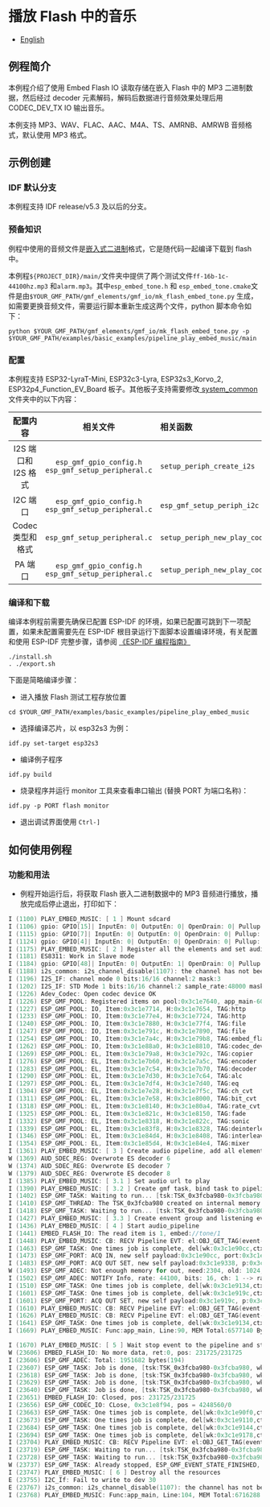 # 播放 Flash 中的音乐

- [English](./README.md)

## 例程简介

本例程介绍了使用 Embed Flash IO 读取存储在嵌入 Flash 中的 MP3 二进制数据，然后经过 decoder 元素解码，解码后数据进行音频效果处理后用 CODEC_DEV_TX IO 输出音乐。

本例支持 MP3、WAV、FLAC、AAC、M4A、TS、AMRNB、AMRWB 音频格式，默认使用 MP3 格式。

## 示例创建

### IDF 默认分支

本例程支持 IDF release/v5.3 及以后的分支。

### 预备知识

例程中使用的音频文件是[嵌入式二进制](https://docs.espressif.com/projects/esp-idf/zh_CN/latest/esp32s3/api-guides/build-system.html#cmake-embed-data)格式，它是随代码一起编译下载到 flash 中。

本例程`${PROJECT_DIR}/main/`文件夹中提供了两个测试文件`ff-16b-1c-44100hz.mp3` 和`alarm.mp3`。其中`esp_embed_tone.h` 和 `esp_embed_tone.cmake`文件是由`$YOUR_GMF_PATH/gmf_elements/gmf_io/mk_flash_embed_tone.py` 生成，如需要更换音频文件，需要运行脚本重新生成这两个文件，python 脚本命令如下：

```
python $YOUR_GMF_PATH/gmf_elements/gmf_io/mk_flash_embed_tone.py -p $YOUR_GMF_PATH/examples/basic_examples/pipeline_play_embed_music/main
```

### 配置

本例程支持 ESP32-LyraT-Mini, ESP32c3-Lyra, ESP32s3_Korvo_2, ESP32p4_Function_EV_Board 板子。其他板子支持需要修改[ system_common ](../../system_common) 文件夹中的以下内容：

| 配置内容 | 相关文件 |  相关函数   |
|:----:| :-----: | :---- |
|I2S 端口和 I2S 格式| `esp_gmf_gpio_config.h`<br>`esp_gmf_setup_peripheral.c` | `setup_periph_create_i2s` |
|I2C 端口| `esp_gmf_gpio_config.h`<br>`esp_gmf_setup_peripheral.c` | `esp_gmf_setup_periph_i2c` |
|Codec 类型和格式|`esp_gmf_setup_peripheral.c` |`setup_periph_new_play_codec`  |
|PA 端口| `esp_gmf_gpio_config.h`<br>`esp_gmf_setup_peripheral.c` | `setup_periph_new_play_codec` |

### 编译和下载

编译本例程前需要先确保已配置 ESP-IDF 的环境，如果已配置可跳到下一项配置，如果未配置需要先在 ESP-IDF 根目录运行下面脚本设置编译环境，有关配置和使用 ESP-IDF 完整步骤，请参阅 [《ESP-IDF 编程指南》](https://docs.espressif.com/projects/esp-idf/zh_CN/latest/esp32s3/index.html)

```
./install.sh
. ./export.sh
```

下面是简略编译步骤：

- 进入播放 Flash 测试工程存放位置

```
cd $YOUR_GMF_PATH/examples/basic_examples/pipeline_play_embed_music
```

- 选择编译芯片，以 esp32s3 为例：

```
idf.py set-target esp32s3
```

- 编译例子程序

```
idf.py build
```

- 烧录程序并运行 monitor 工具来查看串口输出 (替换 PORT 为端口名称)：

```
idf.py -p PORT flash monitor
```

- 退出调试界面使用 ``Ctrl-]``

## 如何使用例程

### 功能和用法

- 例程开始运行后，将获取 Flash 嵌入二进制数据中的 MP3 音频进行播放，播放完成后停止退出，打印如下：

```c
I (1100) PLAY_EMBED_MUSIC: [ 1 ] Mount sdcard
I (1106) gpio: GPIO[15]| InputEn: 0| OutputEn: 0| OpenDrain: 0| Pullup: 1| Pulldown: 0| Intr:0
I (1115) gpio: GPIO[7]| InputEn: 0| OutputEn: 0| OpenDrain: 0| Pullup: 1| Pulldown: 0| Intr:0
I (1124) gpio: GPIO[4]| InputEn: 0| OutputEn: 0| OpenDrain: 0| Pullup: 1| Pulldown: 0| Intr:0
I (1175) PLAY_EMBED_MUSIC: [ 2 ] Register all the elements and set audio information to play codec device
I (1181) ES8311: Work in Slave mode
I (1184) gpio: GPIO[48]| InputEn: 0| OutputEn: 1| OpenDrain: 0| Pullup: 0| Pulldown: 0| Intr:0
E (1188) i2s_common: i2s_channel_disable(1107): the channel has not been enabled yet
I (1196) I2S_IF: channel mode 0 bits:16/16 channel:2 mask:3
I (1202) I2S_IF: STD Mode 1 bits:16/16 channel:2 sample_rate:48000 mask:3
I (1226) Adev_Codec: Open codec device OK
I (1226) ESP_GMF_POOL: Registered items on pool:0x3c1e7640, app_main-60
I (1227) ESP_GMF_POOL: IO, Item:0x3c1e7714, H:0x3c1e7654, TAG:http
I (1233) ESP_GMF_POOL: IO, Item:0x3c1e77e4, H:0x3c1e7724, TAG:http
I (1240) ESP_GMF_POOL: IO, Item:0x3c1e7880, H:0x3c1e77f4, TAG:file
I (1247) ESP_GMF_POOL: IO, Item:0x3c1e791c, H:0x3c1e7890, TAG:file
I (1254) ESP_GMF_POOL: IO, Item:0x3c1e7a4c, H:0x3c1e79b8, TAG:embed_flash
I (1262) ESP_GMF_POOL: IO, Item:0x3c1e88a0, H:0x3c1e8810, TAG:codec_dev_tx
I (1269) ESP_GMF_POOL: EL, Item:0x3c1e79a8, H:0x3c1e792c, TAG:copier
I (1276) ESP_GMF_POOL: EL, Item:0x3c1e7b60, H:0x3c1e7a5c, TAG:encoder
I (1283) ESP_GMF_POOL: EL, Item:0x3c1e7c54, H:0x3c1e7b70, TAG:decoder
I (1290) ESP_GMF_POOL: EL, Item:0x3c1e7d30, H:0x3c1e7c64, TAG:alc
I (1297) ESP_GMF_POOL: EL, Item:0x3c1e7df4, H:0x3c1e7d40, TAG:eq
I (1304) ESP_GMF_POOL: EL, Item:0x3c1e7e28, H:0x3c1e7f5c, TAG:ch_cvt
I (1311) ESP_GMF_POOL: EL, Item:0x3c1e7e58, H:0x3c1e8000, TAG:bit_cvt
I (1318) ESP_GMF_POOL: EL, Item:0x3c1e8140, H:0x3c1e80a4, TAG:rate_cvt
I (1325) ESP_GMF_POOL: EL, Item:0x3c1e821c, H:0x3c1e8150, TAG:fade
I (1332) ESP_GMF_POOL: EL, Item:0x3c1e8318, H:0x3c1e822c, TAG:sonic
I (1339) ESP_GMF_POOL: EL, Item:0x3c1e83f8, H:0x3c1e8328, TAG:deinterleave
I (1346) ESP_GMF_POOL: EL, Item:0x3c1e84d4, H:0x3c1e8408, TAG:interleave
I (1354) ESP_GMF_POOL: EL, Item:0x3c1e85d4, H:0x3c1e84e4, TAG:mixer
I (1361) PLAY_EMBED_MUSIC: [ 3 ] Create audio pipeline, add all elements to pipeline
W (1369) AUD_SDEC_REG: Overwrote ES decoder 6
W (1374) AUD_SDEC_REG: Overwrote ES decoder 7
W (1379) AUD_SDEC_REG: Overwrote ES decoder 8
I (1385) PLAY_EMBED_MUSIC: [ 3.1 ] Set audio url to play
I (1390) PLAY_EMBED_MUSIC: [ 3.2 ] Create gmf task, bind task to pipeline and load linked element jobs to the bind task
I (1402) ESP_GMF_TASK: Waiting to run... [tsk:TSK_0x3fcba980-0x3fcba980, wk:0x0, run:0]
I (1410) ESP_GMF_THREAD: The TSK_0x3fcba980 created on internal memory
I (1418) ESP_GMF_TASK: Waiting to run... [tsk:TSK_0x3fcba980-0x3fcba980, wk:0x3c1e90cc, run:0]
I (1427) PLAY_EMBED_MUSIC: [ 3.3 ] Create envent group and listening event from pipeline
I (1436) PLAY_EMBED_MUSIC: [ 4 ] Start audio_pipeline
I (1441) EMBED_FLASH_IO: The read item is 1, embed://tone/1
I (1448) PLAY_EMBED_MUSIC: CB: RECV Pipeline EVT: el:OBJ_GET_TAG(event->from)-0x3c1e88b0, type:2000, sub:ESP_GMF_EVENT_STATE_OPENING, payload:0x0, size:0,0x3fcbbc90
I (1463) ESP_GMF_TASK: One times job is complete, del[wk:0x3c1e90cc,ctx:0x3c1e88e8, label:decoder_open]
I (1473) ESP_GMF_PORT: ACQ IN, new self payload:0x3c1e90cc, port:0x3c1e8f50, el:0x3c1e88e8-decoder
I (1483) ESP_GMF_PORT: ACQ OUT SET, new self payload:0x3c1e9338, p:0x3c1e8ae8, el:0x3c1e88e8-decoder
W (1493) ESP_GMF_ADEC: Not enough memory for out, need:2304, old: 1024, new: 2304
I (1502) ESP_GMF_ADEC: NOTIFY Info, rate: 44100, bits: 16, ch: 1 --> rate: 44100, bits: 16, ch: 1
I (1510) ESP_GMF_TASK: One times job is complete, del[wk:0x3c1e9134,ctx:0x3c1e89dc, label:bit_cvt_open]
I (1601) ESP_GMF_TASK: One times job is complete, del[wk:0x3c1e919c,ctx:0x3c1e8b70, label:rate_cvt_open]
I (1601) ESP_GMF_PORT: ACQ OUT SET, new self payload:0x3c1e919c, p:0x3c1e8e34, el:0x3c1e8b70-rate_cvt
I (1610) PLAY_EMBED_MUSIC: CB: RECV Pipeline EVT: el:OBJ_GET_TAG(event->from)-0x3c1e8d14, type:3000, sub:ESP_GMF_EVENT_STATE_INITIALIZED, payload:0x3fcbb8f0, size:12,0x3fcbbc90
I (1626) PLAY_EMBED_MUSIC: CB: RECV Pipeline EVT: el:OBJ_GET_TAG(event->from)-0x3c1e8d14, type:2000, sub:ESP_GMF_EVENT_STATE_RUNNING, payload:0x0, size:0,0x3fcbbc90
I (1641) ESP_GMF_TASK: One times job is complete, del[wk:0x3c1e9134,ctx:0x3c1e8d14, label:ch_cvt_open]
I (1669) PLAY_EMBED_MUSIC: Func:app_main, Line:90, MEM Total:6577140 Bytes, Inter:278727 Bytes, Dram:278727 Bytes

I (1670) PLAY_EMBED_MUSIC: [ 5 ] Wait stop event to the pipeline and stop all the pipeline
W (23606) EMBED_FLASH_IO: No more data, ret:0, pos: 231725/231725
I (23606) ESP_GMF_ADEC: Total: 1951682 bytes(194)
I (23607) ESP_GMF_TASK: Job is done, [tsk:TSK_0x3fcba980-0x3fcba980, wk:0x3c1e9100, job:0x3c1e88e8-decoder_proc]
I (23618) ESP_GMF_TASK: Job is done, [tsk:TSK_0x3fcba980-0x3fcba980, wk:0x3c1e9168, job:0x3c1e89dc-bit_cvt_proc]
I (23629) ESP_GMF_TASK: Job is done, [tsk:TSK_0x3fcba980-0x3fcba980, wk:0x3c1e91d0, job:0x3c1e8b70-rate_cvt_proc]
I (23640) ESP_GMF_TASK: Job is done, [tsk:TSK_0x3fcba980-0x3fcba980, wk:0x3c1e9204, job:0x3c1e8d14-ch_cvt_proc]
I (23651) EMBED_FLASH_IO: Closed, pos: 231725/231725
I (23656) ESP_GMF_CODEC_IO: CLose, 0x3c1e8f94, pos = 4248560/0
I (23663) ESP_GMF_TASK: One times job is complete, del[wk:0x3c1e90f0,ctx:0x3c1e88e8, label:decoder_close]
I (23673) ESP_GMF_TASK: One times job is complete, del[wk:0x3c1e9110,ctx:0x3c1e89dc, label:bit_cvt_close]
I (23684) ESP_GMF_TASK: One times job is complete, del[wk:0x3c1e9144,ctx:0x3c1e8b70, label:rate_cvt_close]
I (23694) ESP_GMF_TASK: One times job is complete, del[wk:0x3c1e9178,ctx:0x3c1e8d14, label:ch_cvt_close]
I (23704) PLAY_EMBED_MUSIC: CB: RECV Pipeline EVT: el:OBJ_GET_TAG(event->from)-0x3c1e88b0, type:2000, sub:ESP_GMF_EVENT_STATE_FINISHED, payload:0x0, size:0,0x3fcbbc90
I (23719) ESP_GMF_TASK: Waiting to run... [tsk:TSK_0x3fcba980-0x3fcba980, wk:0x0, run:0]
I (23728) ESP_GMF_TASK: Waiting to run... [tsk:TSK_0x3fcba980-0x3fcba980, wk:0x0, run:0]
W (23737) ESP_GMF_TASK: Already stopped, ESP_GMF_EVENT_STATE_FINISHED, [TSK_0x3fcba980,0x3fcba980]
I (23747) PLAY_EMBED_MUSIC: [ 6 ] Destroy all the resources
E (23755) I2C_If: Fail to write to dev 30
E (23767) i2s_common: i2s_channel_disable(1107): the channel has not been enabled yet
I (23768) PLAY_EMBED_MUSIC: Func:app_main, Line:104, MEM Total:6716288 Bytes, Inter:328699 Bytes, Dram:328699 Bytes
```
